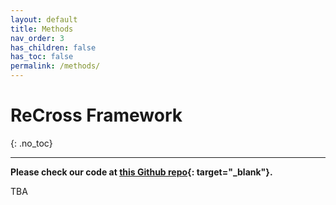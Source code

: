 ```yaml
---
layout: default
title: Methods
nav_order: 3
has_children: false
has_toc: false
permalink: /methods/
---
```


# ReCross Framework
{: .no_toc}

---

<!-- 
## Table of contents
{: .no_toc .text-delta }

- TOC
{:toc} -->

**Please check our code at [this Github repo](https://github.com/INK-USC/ReCross){: target="_blank"}.**

TBA